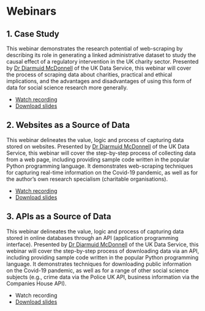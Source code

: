 # Webinars

## 1. Case Study
This webinar demonstrates the research potential of web-scraping by describing its role in generating a linked administrative dataset to study the causal effect of a regulatory intervention in the UK charity sector. Presented by [Dr Diarmuid McDonnell](https://www.research.manchester.ac.uk/portal/diarmuid.mcdonnell.html) of the UK Data Service, this webinar will cover the process of scraping data about charities, practical and ethical implications, and the advantages and disadvantages of using this form of data for social science research more generally.
* [Watch recording](https://www.youtube.com/watch?v=ygA1bONLq-4)
* [Download slides](https://github.com/UKDataServiceOpen/web-scraping/raw/master/webinars/ukds-nfod-web-scraping-case-study-2020-03-27.pdf)

## 2. Websites as a Source of Data
This webinar delineates the value, logic and process of capturing data stored on websites. Presented by [Dr Diarmuid McDonnell](https://www.research.manchester.ac.uk/portal/diarmuid.mcdonnell.html) of the UK Data Service, this webinar will cover the step-by-step process of collecting data from a web page, including providing sample code written in the popular Python programming language. It demonstrates web-scraping techniques for capturing real-time information on the Covid-19 pandemic, as well as for the author’s own research specialism (charitable organisations).
* [Watch recording](https://www.youtube.com/watch?v=Q-UaAFBtUDw)
* [Download slides](https://github.com/UKDataServiceOpen/web-scraping/raw/master/webinars/ukds-nfod-web-scraping-websites-2020-04-23.pdf)

## 3. APIs as a Source of Data
This webinar delineates the value, logic and process of capturing data stored in online databases through an API (application programming interface). Presented by [Dr Diarmuid McDonnell](https://www.research.manchester.ac.uk/portal/diarmuid.mcdonnell.html) of the UK Data Service, this webinar will cover the step-by-step process of downloading data via an API, including providing sample code written in the popular Python programming language. It demonstrates techniques for downloading public information on the Covid-19 pandemic, as well as for a range of other social science subjects (e.g., crime data via the Police UK API, business information via the Companies House API).
* Watch recording
* [Download slides](https://github.com/UKDataServiceOpen/web-scraping/raw/master/webinars/ukds-nfod-web-scraping-apis-2020-04-30.pdf)
